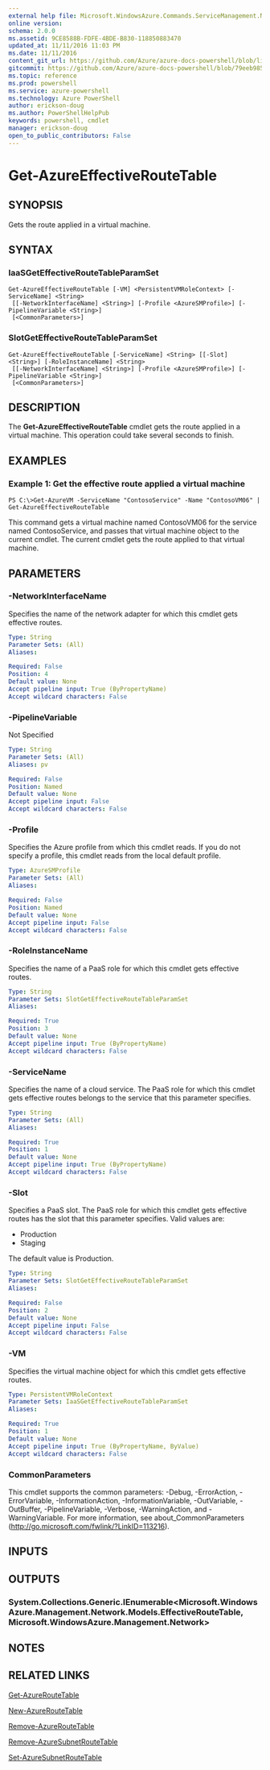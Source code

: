 ```yaml
---
external help file: Microsoft.WindowsAzure.Commands.ServiceManagement.Network.dll-Help.xml
online version: 
schema: 2.0.0
ms.assetid: 9CE8588B-FDFE-4BDE-B830-118850883470
updated_at: 11/11/2016 11:03 PM
ms.date: 11/11/2016
content_git_url: https://github.com/Azure/azure-docs-powershell/blob/live/azureps-cmdlets-docs/ServiceManagement/Azure.Networking/v1.6.1/Get-AzureEffectiveRouteTable.md
gitcommit: https://github.com/Azure/azure-docs-powershell/blob/79eeb985ea480979357fb4695832a0c3d29a48bf/azureps-cmdlets-docs/ServiceManagement/Azure.Networking/v1.6.1/Get-AzureEffectiveRouteTable.md
ms.topic: reference
ms.prod: powershell
ms.service: azure-powershell
ms.technology: Azure PowerShell
author: erickson-doug
ms.author: PowerShellHelpPub
keywords: powershell, cmdlet
manager: erickson-doug
open_to_public_contributors: False
---
```


# Get-AzureEffectiveRouteTable

## SYNOPSIS
Gets the route applied in a virtual machine.

## SYNTAX

### IaaSGetEffectiveRouteTableParamSet
```
Get-AzureEffectiveRouteTable [-VM] <PersistentVMRoleContext> [-ServiceName] <String>
 [[-NetworkInterfaceName] <String>] [-Profile <AzureSMProfile>] [-PipelineVariable <String>]
 [<CommonParameters>]
```

### SlotGetEffectiveRouteTableParamSet
```
Get-AzureEffectiveRouteTable [-ServiceName] <String> [[-Slot] <String>] [-RoleInstanceName] <String>
 [[-NetworkInterfaceName] <String>] [-Profile <AzureSMProfile>] [-PipelineVariable <String>]
 [<CommonParameters>]
```

## DESCRIPTION
The **Get-AzureEffectiveRouteTable** cmdlet gets the route applied in a virtual machine.
This operation could take several seconds to finish.

## EXAMPLES

### Example 1: Get the effective route applied a virtual machine
```
PS C:\>Get-AzureVM -ServiceName "ContosoService" -Name "ContosoVM06" | Get-AzureEffectiveRouteTable
```

This command gets a virtual machine named ContosoVM06 for the service named ContosoService, and passes that virtual machine object to the current cmdlet.
The current cmdlet gets the route applied to that virtual machine.

## PARAMETERS

### -NetworkInterfaceName
Specifies the name of the network adapter for which this cmdlet gets effective routes.

```yaml
Type: String
Parameter Sets: (All)
Aliases: 

Required: False
Position: 4
Default value: None
Accept pipeline input: True (ByPropertyName)
Accept wildcard characters: False
```

### -PipelineVariable
Not Specified

```yaml
Type: String
Parameter Sets: (All)
Aliases: pv

Required: False
Position: Named
Default value: None
Accept pipeline input: False
Accept wildcard characters: False
```

### -Profile
Specifies the Azure profile from which this cmdlet reads. 
If you do not specify a profile, this cmdlet reads from the local default profile.

```yaml
Type: AzureSMProfile
Parameter Sets: (All)
Aliases: 

Required: False
Position: Named
Default value: None
Accept pipeline input: False
Accept wildcard characters: False
```

### -RoleInstanceName
Specifies the name of a PaaS role for which this cmdlet gets effective routes.

```yaml
Type: String
Parameter Sets: SlotGetEffectiveRouteTableParamSet
Aliases: 

Required: True
Position: 3
Default value: None
Accept pipeline input: True (ByPropertyName)
Accept wildcard characters: False
```

### -ServiceName
Specifies the name of a cloud service.
The PaaS role for which this cmdlet gets effective routes belongs to the service that this parameter specifies.

```yaml
Type: String
Parameter Sets: (All)
Aliases: 

Required: True
Position: 1
Default value: None
Accept pipeline input: True (ByPropertyName)
Accept wildcard characters: False
```

### -Slot
Specifies a PaaS slot.
The PaaS role for which this cmdlet gets effective routes has the slot that this parameter specifies.
Valid values are: 

- Production
- Staging 

The default value is Production.

```yaml
Type: String
Parameter Sets: SlotGetEffectiveRouteTableParamSet
Aliases: 

Required: False
Position: 2
Default value: None
Accept pipeline input: False
Accept wildcard characters: False
```

### -VM
Specifies the virtual machine object for which this cmdlet gets effective routes.

```yaml
Type: PersistentVMRoleContext
Parameter Sets: IaaSGetEffectiveRouteTableParamSet
Aliases: 

Required: True
Position: 1
Default value: None
Accept pipeline input: True (ByPropertyName, ByValue)
Accept wildcard characters: False
```

### CommonParameters
This cmdlet supports the common parameters: -Debug, -ErrorAction, -ErrorVariable, -InformationAction, -InformationVariable, -OutVariable, -OutBuffer, -PipelineVariable, -Verbose, -WarningAction, and -WarningVariable. For more information, see about_CommonParameters (http://go.microsoft.com/fwlink/?LinkID=113216).

## INPUTS

## OUTPUTS

### System.Collections.Generic.IEnumerable<Microsoft.WindowsAzure.Management.Network.Models.EffectiveRouteTable, Microsoft.WindowsAzure.Management.Network>

## NOTES

## RELATED LINKS

[Get-AzureRouteTable](xref:ServiceManagement/Azure.Networking/v1.6.1/Get-AzureRouteTable.md)

[New-AzureRouteTable](xref:ServiceManagement/Azure.Networking/v1.6.1/New-AzureRouteTable.md)

[Remove-AzureRouteTable](xref:ServiceManagement/Azure.Networking/v1.6.1/Remove-AzureRouteTable.md)

[Remove-AzureSubnetRouteTable](xref:ServiceManagement/Azure.Networking/v1.6.1/Remove-AzureSubnetRouteTable.md)

[Set-AzureSubnetRouteTable](xref:ServiceManagement/Azure.Networking/v1.6.1/Set-AzureSubnetRouteTable.md)


